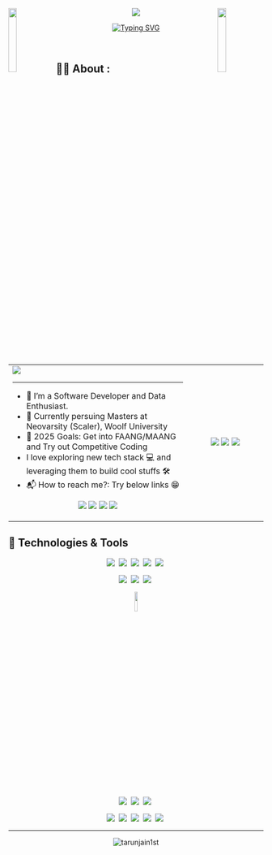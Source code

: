 <img align="left" src="https://user-images.githubusercontent.com/65187002/144930161-2f783401-8d27-4fdf-a2f7-cc0ba32f1f1f.gif" width="18%" style="display:inline;"><img align="right" src="https://user-images.githubusercontent.com/65187002/144930161-2f783401-8d27-4fdf-a2f7-cc0ba32f1f1f.gif" width="18%" style="display:inline;">

<div align="center"> 
   
<img src='https://readme-typing-svg.demolab.com/?size=14&center=true&repeat=false&duration=3000&lines=I+am+Tarun+Kumar+Jain,+a+innovator+from+India'>

[![Typing SVG](https://readme-typing-svg.demolab.com/?&size=20&center=true&pause=1000&color=DE43BA&height=45&duration=3500&lines=Hello;नमस्ते;जय+जिनेन्द्र;Vanakkam+(வணக்கம்);Bonjour;Hola;Nǐ+hǎo+(你好);Olà;Konichiwa+(こんにちは);Xin+chào;Marhaba+(مرحبًا))](https://git.io/typing-svg)

</div>
<br>

## 👨‍💻 About : 

<div>
   <table width="100%">
      <tr>
         <td width="70%">

<img src="https://github.com/tarunjain1st/tarunjain1st/assets/20864261/bc5524a9-4f3d-4e96-a2df-043043a5c6dd">

---

-   🌱 I’m a Software Developer and Data Enthusiast.
-   🔭 Currently persuing Masters at Neovarsity (Scaler), Woolf University 
-   🥅 2025 Goals: Get into FAANG/MAANG and Try out Competitive Coding
-   I love exploring new tech stack 💻 and leveraging them to build cool stuffs 🛠️
-   📬 How to reach me?: Try below links :grin:

<p align="center">
<a href = "mailto:tarunjain1st@gmail.com"><img src="https://img.shields.io/badge/Gmail-493252?&logo=gmail" target="_blank"></a>
<a href="https://linkedin.com/in/tarunjain1st" target="_blank"><img src="https://img.shields.io/badge/LinkedIn-493252?&logo=linkedin"/></a>
<a href="https://scaler.com/academy/profile/8c51b41a8f75" target="blank"><img src="https://img.shields.io/badge/Scaler-493252?logo=data:image/png;base64,iVBORw0KGgoAAAANSUhEUgAAABAAAAAQCAMAAAAoLQ9TAAAAKlBMVEVHcEwAQ8kAQ8kAQ8kAQ8kAQ8kAQ8kAQ8kAQ8kAQ8kAQ8kAQ8kAQ8kAQ8lN1nF3AAAADXRSTlMA/eN4XGbt10WynTQhpm3+RAAAAGBJREFUGJVVz9sOgCAMA9BSroL8/+86toHap/WENAHQ1Bk8u59o5/wDo+cyYIMnKbwdeUHtLWluh7OWHcKGdKDYvkEVoM0pyG0QFWIBvi/GugQCySIwCgzWR2W+Exss3h8YZwXFcoHQ3gAAAABJRU5ErkJggg=="/></a>
<a href="https://leetcode.com/tarunjain1st/" target="blank"><img src="https://img.shields.io/badge/Leetcode-493252?&logo=leetcode"/></a>
</p>
         </td>
         <td width="30%" align='center'>
            <img  src="https://github.com/tarunjain1st/tarunjain1st/assets/20864261/9c1aea61-6ec0-4333-9ca6-79588c9266b9">
            <img  src="https://github-readme-streak-stats.herokuapp.com/?user=tarunjain1st&hide_border=true&theme=react">
            <img  src="https://github-readme-stats.vercel.app/api/top-langs/?username=tarunjain1st&hide_border=true&layout=compact&theme=react">
         </td>
      </tr>
   </table>
</div>

## 🔧 Technologies & Tools

<div align="center">

![](https://img.shields.io/badge/HTML-05122A?logo=HTML5)&nbsp;
![](https://img.shields.io/badge/CSS-05122A?logo=CSS3)&nbsp;
![](https://img.shields.io/badge/Python-05122A?logo=python)&nbsp;
![](https://img.shields.io/badge/C++-05122A?logo=C%2B%2B)&nbsp;
![](https://img.shields.io/badge/JavaScript-05122A?logo=javascript)&nbsp;


![](https://img.shields.io/badge/Flask-05122A?logo=flask)&nbsp;
![](https://img.shields.io/badge/Django-05122A?logo=django)&nbsp;
![](https://img.shields.io/badge/React-05122A?logo=react)&nbsp;


<img src="https://github.com/tarunjain1st/tarunjain1st/assets/20864261/18219898-2231-4c53-b73f-afbefc3fe628" width="10%">


![](https://img.shields.io/badge/MySQL-05122A?logo=mysql)&nbsp;
![](https://img.shields.io/badge/MongoDB-05122A?logo=mongodb)&nbsp;
![](https://img.shields.io/badge/Redis-05122A?logo=redis)&nbsp;


![](https://img.shields.io/badge/Azure-05122A?logo=microsoftazure)&nbsp;
![](https://img.shields.io/badge/AWS-05122A?logo=amazon-aws)&nbsp;
![](https://img.shields.io/badge/Linux-05122A?logo=linux)&nbsp;
![](https://img.shields.io/badge/Docker-05122A?logo=docker)&nbsp;
![](https://img.shields.io/badge/Kubernetes-05122A?logo=kubernetes)&nbsp;
</div>

<!---

![cd1](https://github.com/tarunjain1st/tarunjain1st/assets/20864261/d77e2e9f-a690-4afa-af2d-e0ad239bc959)
![cd2](https://github.com/tarunjain1st/tarunjain1st/assets/20864261/18219898-2231-4c53-b73f-afbefc3fe628)

### ✍️ Random Dev Quote:
![cloud-removebg-preview](https://github.com/tarunjain1st/tarunjain1st/assets/20864261/a32f2df3-368d-4716-a981-163531a341d2)
            <img  src="https://github-readme-stats.vercel.app/api?username=tarunjain1st&show_icons=true&hide_border=true&theme=react">

   ![](https://quotes-github-readme.vercel.app/api?type=horizontal&theme=radical)
-->

---
<div align='center'>
   <img src="https://komarev.com/ghpvc/?username=tarunjain1st&label=Views&color=brightgreen&style=plastic" alt="tarunjain1st" />
</div>

